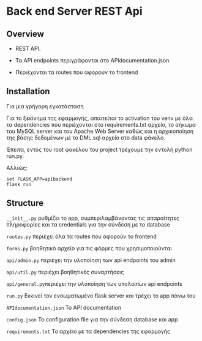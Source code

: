 # Back end Server REST Api

## Overview

- REST API. 

- Τα API endpoints περιγράφονται στο APIdocumentation.json
- Περιέχονται τα routes που αφορούν το frontend


## Installation
Για μια γρήγορη εγκατάσταση

Για το ξεκίνημα της εφαρμογής, απαιτείται το activation του venv με όλα τα dependencies που περιέχονται στο requirements.txt αρχείο,
το σήκωμα του MySQL server και του Apache Web Server καθώς και η αρχικοποίηση της βάσης δεδομένων με το DML.sql αρχείο στο data φάκελο.

Έπειτα, εντός του root φακέλου του project τρέχουμε την εντολή python run.py.

Αλλιώς:
```
set FLASK_APP=apibackend
flask run
```
## Structure

  `__init__.py` ρυθμίζει το app, συμπεριλαμβάνοντας τις απαραίτητες πληροφορίες και τα credentials για την σύνδεση με το database
  
  `routes.py` περιέχει όλα τα routes που αφορούν το frontend
  
  `forms.py` βοηθητικό αρχείο για τις φόρμες που χρησιμοποιούνται
  
  `api/admin.py` περιέχει την υλοποίηση των api endpoints του admin
  
  `api/util.py` περιέχει βοηθητικές συναρτήσεις
  
  `api/general.py`περιέχει την υλοποίηση των υπολοίπων api endpoints
  
  `run.py` Εκκινεί τον ενσωματωμένο flask server και τρέχει το app πάνω του

  `APIdocumentation.json` Το API documentation
  
  `config.json` Το configuration file για την σύνδεση database και app
  
  `requirements.txt` Το αρχέιο με τα dependencies της εφαρμογής


